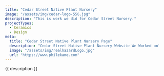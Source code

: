 ```yaml
---
title: "Cedar Street Native Plant Nursery"
image: "/assets/img/cedar-logo-556.jpg"
description: "This is work we did for Cedar Street Nursery."
projectTypes:
  - Ceramics
  - Design
meta:
  title: "Cedar Street Native Plant Nursery Page"
  description: "Cedar Street Native Plant Nursery Website We Worked on"
  image: "/assets/img/realhazardLogo.jpg"
  url: "https://www.philekane.com"
---
```

{{ description }}